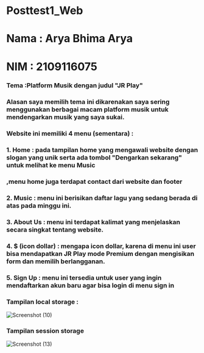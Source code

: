 # Posttest1_Web
# Nama : Arya Bhima Arya 
# NIM  : 2109116075

### Tema :Platform Musik dengan judul "JR Play"
### Alasan saya memilih tema ini dikarenakan saya sering menggunakan berbagai macam platform musik untuk mendengarkan musik yang saya sukai.
### Website ini memiliki 4 menu (sementara) :
### 1. Home : pada tampilan home yang mengawali website dengan slogan yang unik serta ada tombol "Dengarkan sekarang" untuk melihat ke menu Music
###          ,menu home juga terdapat contact dari website dan footer
### 2. Music : menu ini berisikan daftar lagu yang sedang berada di atas pada minggu ini.
### 3. About Us : menu ini terdapat kalimat yang menjelaskan secara singkat tentang website.
### 4. $ (icon dollar) : mengapa icon dollar, karena di menu ini user bisa mendapatkan JR Play mode Premium dengan mengisikan form dan memilih berlangganan.
### 5. Sign Up : menu ini tersedia untuk user yang ingin mendaftarkan akun baru agar bisa login di menu sign in
### Tampilan local storage :
![Screenshot (10)](https://user-images.githubusercontent.com/120031668/227726896-f6a5bd20-18a7-4146-ab20-d7f055ccb8dc.png)
### Tampilan session storage
![Screenshot (13)](https://user-images.githubusercontent.com/120031668/227726899-4130522e-7a06-4de6-a2b6-c067fd452e15.png)

